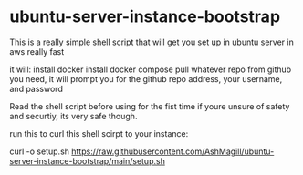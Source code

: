 # ubuntu-server-instance-bootstrap

This is a really simple shell script that will get you set up in ubuntu server in aws really fast

it will:
install docker
install docker compose
pull whatever repo from github you need, it will prompt you for the github repo address, your username, and password

Read the shell script before using for the fist time if youre unsure of safety and securtiy, its very safe though.

run this to curl this shell scirpt to your instance:

curl -o setup.sh https://raw.githubusercontent.com/AshMagill/ubuntu-server-instance-bootstrap/main/setup.sh
